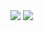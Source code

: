 <img src="https://sun9-12.userapi.com/impg/1LNGFWjHNwEnO_Bo0uygRRWUGl5e5AO7DIPQmw/F26L5yZs_rU.jpg?size=484x62&quality=96&sign=a5bfa8ce2ef55452c8b6d869340fcc1f&type=album">
<img src="https://sun9-34.userapi.com/impg/b3wpKC-I3DLF3vtkiLBoZUISmjX64Lbg_lLEaQ/KZt_O21ez7Y.jpg?size=283x149&quality=96&sign=0e433dcba8d27e01e1970c0403921133&type=album">
